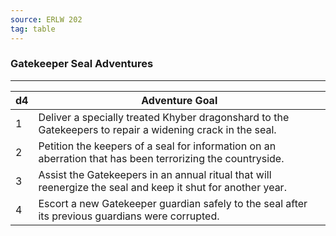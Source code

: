 ```yaml
---
source: ERLW 202
tag: table
---
```


### Gatekeeper Seal Adventures
---
|d4|Adventure Goal|
|----|------------|
|1|Deliver a specially treated Khyber dragonshard to the Gatekeepers to repair a widening crack in the seal.|
|2|Petition the keepers of a seal for information on an aberration that has been terrorizing the countryside.|
|3|Assist the Gatekeepers in an annual ritual that will reenergize the seal and keep it shut for another year.|
|4|Escort a new Gatekeeper guardian safely to the seal after its previous guardians were corrupted.|
